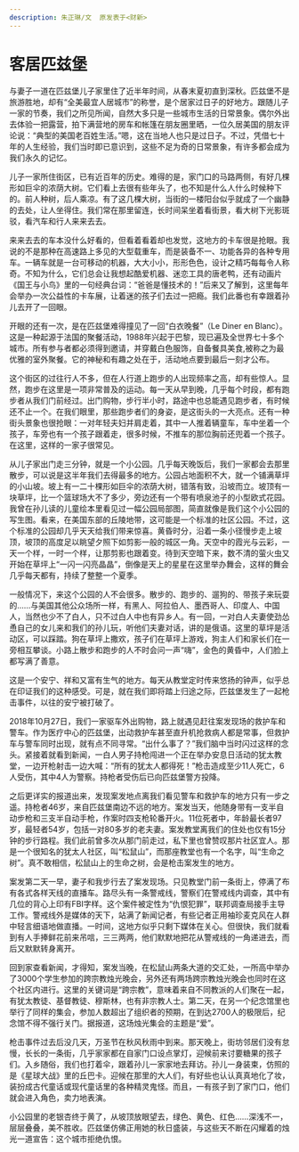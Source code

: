 ```yaml
---
description: 朱正琳/文  原发表于<财新>
---
```


# 客居匹兹堡

与妻子一道在匹兹堡儿子家里住了近半年时间，从春末夏初直到深秋。匹兹堡不是旅游胜地，却有“全美最宜人居城市”的称誉，是个居家过日子的好地方。跟随儿子一家的节奏，我们之所见所闻，自然大多只是一些城市生活的日常景象。偶尔外出去体验一把露营，拍下满营地的房车和帐篷在朋友圈里晒，一位久居美国的朋友评论说：“典型的美国老百姓生活。”嗯，这在当地人也只是过日子。不过，凭借七十年的人生经验，我们当时即已意识到，这些不足为奇的日常景象，有许多都会成为我们永久的记忆。

儿子一家所住街区，已有近百年的历史。难得的是，家门口的马路两侧，有好几棵形如巨伞的浓荫大树。它们看上去很有些年头了，也不知是什么人什么时候种下的。前人种树，后人乘凉。有了这几棵大树，当街的一楼阳台似乎就成了一个幽静的去处，让人坐得住。我们常在那里留连，长时间呆坐着看街景，看大树下光影斑驳，看汽车和行人来来去去。

来来去去的车本没什么好看的，但看着看着却也发觉，这地方的卡车很是抢眼。我说的不是那种在高速路上多见的大型载重车，而是装备不一、功能各异的各种专用车。一辆车就是一台可移动的机器，大大小小，形形色色，设计之精巧每每令人称奇。不知为什么，它们总会让我想起酷爱机器、迷恋工具的唐老鸭，还有动画片《国王与小鸟》里的一句经典台词：“爸爸是懂技术的！”后来又了解到，这里每年会举办一次公益性的卡车展，让着迷的孩子们去过一把瘾。我们此番也有幸跟着孙儿去开了一回眼。

开眼的还有一次，是在匹兹堡难得撞见了一回“白衣晚餐”（Le Diner en Blanc）。这是一种起源于法国的聚餐活动，1988年兴起于巴黎，现已遍及全世界七十多个城市。所有参与者都必须得到邀请，并穿戴白色服饰，自备餐具美食,被称之为最优雅的室外聚餐。它的神秘和有趣之处在于，活动地点要到最后一刻才公布。

这个街区的过往行人不多，但在人行道上跑步的人出现频率之高，却有些惊人。显然，跑步在这里是一项非常普及的运动。每一天从早到晚，几乎每个时段，都有跑步者从我们门前经过。出门购物，步行半小时，路途中也总能遇见跑步者，有时候还不止一个。在我们眼里，那些跑步者们的身姿，是这街头的一大亮点。还有一种街头景象也很抢眼：一对年轻夫妇并肩走着，其中一人推着辆童车，车中坐着一个孩子，车旁也有一个孩子跟着走，很多时候，不推车的那位胸前还兜着一个孩子。在这里，这样的一家子很常见。

从儿子家出门走三分钟，就是一个小公园。几乎每天晚饭后，我们一家都会去那里散步，可以说是这半年我们去得最多的地方。公园占地面积不大，就一个铺满草坪的小山坡。坡上有一二十棵形如巨伞的浓荫大树，错落有致，沿坡而立。坡顶有一块草坪，比一个篮球场大不了多少，旁边还有一个带有喷泉池子的小型欧式花园。我曾在孙儿读的儿童绘本里看见过一幅公园局部图，简直就像是我们这个小公园的写生图。看来，在美国东部的丘陵地带，这可能是一个标准的社区公园。不过，这个标准的公园却几乎天天给我们带来惊喜。黄昏时分，沿着一条小径慢步走上坡顶，坡顶的高度足以眺望夕照下如剪影一般的城区一角。天空中的霞光与云彩，一天一个样，一时一个样，让那剪影也跟着变。待到天空暗下来，数不清的萤火虫又开始在草坪上“一闪一闪亮晶晶”，倒像是天上的星星在这里举办舞会，这样的舞会几乎每天都有，持续了整整一个夏季。

一般情况下，来这个公园的人不会很多。散步的、跑步的、遛狗的、带孩子来玩耍的……与美国其他公众场所一样，有黑人、阿拉伯人、墨西哥人、印度人、中国人，当然也少不了白人，只不过白人中也有异乡人。有一回，一对白人夫妻使劲怂恿自己的女儿来和我们的孙儿玩，听他们夫妻对话，讲的是俄语。这里的草坪是活动区，可以踩踏。狗在草坪上撒欢，孩子们在草坪上游戏，狗主人们和家长们在一旁相互攀谈。小路上散步和跑步的人不时会问一声“嗨”，金色的黄昏中，人们脸上都写满了善意。

这是一个安宁、祥和又富有生气的地方。每天从教堂定时传来悠扬的钟声，似乎总在印证我们的这种感受。可是，就在我们即将踏上归途之际，匹兹堡发生了一起枪击事件，以往的安宁被打破了。

2018年10月27日，我们一家驱车外出购物，路上就遇见赶往案发现场的救护车和警车。作为医疗中心的匹兹堡，出动救护车甚至直升机抢救病人都是常事，但救护车与警车同时出现，就有点不同寻常。“出什么事了？”我们脑中当时闪过这样的念头。紧接着就看到新闻，一白人男子持枪闯进一个正在举办安息日活动的犹太教堂，一边开枪射击一边大喊：“所有的犹太人都得死！”枪击造成至少11人死亡，6人受伤，其中4人为警察。持枪者受伤后已向匹兹堡警方投降。

之后更详实的报道出来，发现案发地点离我们看见警车和救护车的地方只有一步之遥。持枪者46岁，来自匹兹堡南边不远的地方。案发当天，他随身带有一支半自动步枪和三支半自动手枪，作案时四支枪轮番开火。11位死者中，年龄最长者97岁，最轻者54岁，包括一对80多岁的老夫妻。案发教堂离我们的住处也仅有15分钟的步行路程。我们此前曾多次从那门前走过，私下里也曾赞叹那片社区宜人。那是一个很知名的犹太人社区，叫“松鼠山”，而那座教堂也有一个名字，叫“生命之树”。真不敢相信，松鼠山上的生命之树，会是枪击案发生的地方。

案发第二天一早，妻子和我步行去了案发现场。只见教堂门前一条街上，停满了布有各式各样天线的直播车。路尽头有一条警戒线，警察们在警戒线内调查，其中有几位的背心上印有FBI字样。这个案件被定性为“仇恨犯罪”，联邦调查局接手主导工作。警戒线外是媒体的天下，站满了新闻记者，有些记者正用袖珍麦克风在人群中轻言细语地做直播。一时间，这地方似乎只剩下媒体在关心。但很快，我们就看到有人手捧鲜花前来吊唁，三三两两，他们默默地把花从警戒线的一角递进去，而后又默默转身离开。

回到家查看新闻，才得知，案发当晚，在松鼠山两条大道的交汇处，一所高中举办了3000个学生参加的跨宗教烛光晚会，另外还有两场跨宗教烛光晚会也同时在这个社区内进行。这里的关键词是“跨宗教”，意味着来自不同教派的人们聚在一起，有犹太教徒、基督教徒、穆斯林，也有非宗教人士。第二天，在另一个纪念馆里也举行了同样的集会，参加人数超出了组织者的预期，在到达2700人的极限后，纪念馆不得不强行关门。据报道，这场烛光集会的主题是“爱”。

枪击事件过去后没几天，万圣节在秋风秋雨中到来。那天晚上，街坊邻居们没有怠慢，长长的一条街，几乎家家都在自家门口设点掌灯，迎候前来讨要糖果的孩子们。入乡随俗，我们也打着伞，跟着孙儿一家家地去拜访。孙儿一身装束，仿照的是《星球大战》里的丘巴卡。迎候在那里的大人们，有好些也认认真真地化了妆，装扮成古代童话或现代童话里的各种精灵鬼怪。而且，一有孩子到了家门口，他们就会进入角色，卖力地表演。

小公园里的老银杏终于黄了，从坡顶放眼望去，绿色、黄色、红色……深浅不一，层层叠叠，美不胜收。匹兹堡仿佛正用她的秋日盛装，与这些天不断在闪耀着的烛光一道宣告：这个城市拒绝仇恨。

